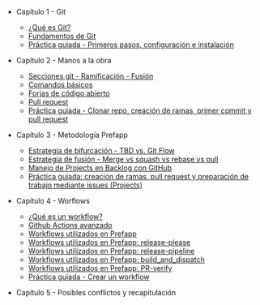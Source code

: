 - Capítulo 1 - Git
  - [¿Qué es Git?](./01_git/01_que_e_git.md)
  - [Fundamentos de Git](./01_git/02_fundamentos_de_git.md)
  - [Práctica guiada - Primeros pasos, configuración e instalación](./01_git/03_practica_guiada.md)

- Capítulo 2 - Manos a la obra
  - [Secciones git - Ramificación - Fusión](./02_hands_on/01_git_sections.md)
  - [Comandos básicos](./02_hands_on/02_basic_commands.md)
  - [Forjas de código abierto](02_hands_on/03_remote_repo.md)
  - [Pull request](./02_hands_on/04_pull_request.md)
  - [Práctica guiada - Clonar repo, creación de ramas, primer commit y pull request](./02_hands_on/05_Guided_practice-Cloning_repo_branch_creation_first_commit_pull_request.md)

- Capítulo 3 - Metodología Prefapp
  - [Estrategia de bifurcación - TBD vs. Git Flow](./03_prefapp_methodology/01_forking_strategy.md)
  - [Estrategia de fusión - Merge vs squash vs rebase vs pull](./03_prefapp_methodology/02_merge_strategy.md)
  - [Manejo de Projects en Backlog con GitHub](./03_prefapp_methodology/03_project_management_backlog.md)
  - [Práctica guiada: creación de ramas, pull request y preparación de trabajo mediante issues (Projects)](./03_prefapp_methodology/04_Guided_practice-branch-pr-issue.md)

- Capítulo 4 - Worflows
  - [¿Qué es un workflow?](./04_workflow/01_what_is_workflow.md)
  - [Github Actions avanzado](./04_workflow/02_advanced_github_actions.md)
  - [Workflows utilizados en Prefapp](./04_workflow/03_used_in_prefapp.md)
  - [Workflows utilizados en Prefapp: release-please](./04_workflow/04_release-please.md)
  - [Workflows utilizados en Prefapp: release-pipeline](./04_workflow/05_release-pipeline.md)
  - [Workflows utilizados en Prefapp: build_and_dispatch](./04_workflow/06_build_and_dispatch.md)
  - [Workflows utilizados en Prefapp: PR-verify](./04_workflow/07_pr_verify.md)
  - [Práctica guiada - Crear un workflow](./04_workflow/08_guided_practice-creating_workflow.md)

- Capítulo 5 - Posibles conflictos y recapitulación
